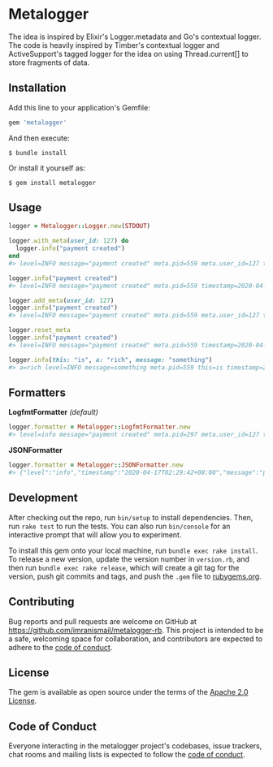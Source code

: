 # Metalogger

The idea is inspired by Elixir's Logger.metadata and Go's contextual logger. The code is heavily inspired by Timber's contextual logger and ActiveSupport's tagged logger for the idea on using Thread.current[] to store fragments of data.

## Installation

Add this line to your application's Gemfile:

```ruby
gem 'metalogger'
```

And then execute:

    $ bundle install

Or install it yourself as:

    $ gem install metalogger

## Usage

```ruby
logger = Metalogger::Logger.new(STDOUT)

logger.with_meta(user_id: 127) do
  logger.info("payment created")
end
#> level=INFO message="payment created" meta.pid=559 meta.user_id=127 timestamp=2020-04-17T02:35:15+08:00

logger.info("payment created")
#> level=INFO message="payment created" meta.pid=559 timestamp=2020-04-17T02:35:15+08:00

logger.add_meta(user_id: 127)
logger.info("payment created")
#> level=INFO message="payment created" meta.pid=559 meta.user_id=127 timestamp=2020-04-17T02:35:15+08:00

logger.reset_meta
logger.info("payment created")
#> level=INFO message="payment created" meta.pid=559 timestamp=2020-04-17T02:35:15+08:00

logger.info(this: "is", a: "rich", message: "something")
#> a=rich level=INFO message=something meta.pid=559 this=is timestamp=2020-04-17T02:35:15+08:00
```

## Formatters

**LogfmtFormatter** *(default)*

```ruby
logger.formatter = Metalogger::LogfmtFormatter.new
#> level=info message="payment created" meta.pid=297 meta.user_id=127 timestamp=2020-04-17T02:27:59+08:00
```

**JSONFormatter**

```ruby
logger.formatter = Metalogger::JSONFormatter.new
#> {"level":"info","timestamp":"2020-04-17T02:29:42+08:00","message":"payment created","meta":{"pid":297,"user_id":127}}
```

## Development

After checking out the repo, run `bin/setup` to install dependencies. Then, run `rake test` to run the tests. You can also run `bin/console` for an interactive prompt that will allow you to experiment.

To install this gem onto your local machine, run `bundle exec rake install`. To release a new version, update the version number in `version.rb`, and then run `bundle exec rake release`, which will create a git tag for the version, push git commits and tags, and push the `.gem` file to [rubygems.org](https://rubygems.org).

## Contributing

Bug reports and pull requests are welcome on GitHub at https://github.com/imranismail/metalogger-rb. This project is intended to be a safe, welcoming space for collaboration, and contributors are expected to adhere to the [code of conduct](https://github.com/imranismail/metalogger-rb/blob/master/CODE_OF_CONDUCT.md).

## License

The gem is available as open source under the terms of the [Apache 2.0 License](https://opensource.org/licenses/Apache-2.0).

## Code of Conduct

Everyone interacting in the metalogger project's codebases, issue trackers, chat rooms and mailing lists is expected to follow the [code of conduct](https://github.com/imranismail/metalogger-rb/blob/master/CODE_OF_CONDUCT.md).
